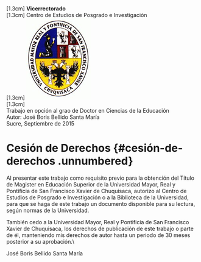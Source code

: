 \
[1.3cm] <span>**Vicerrectorado**</span>\
[1.3cm] <span>Centro de Estudios de Posgrado e Investigación</span>\
[1.3cm] ![image](escudo.jpg)\
[1.3cm]\
<span>Trabajo en opción al grao de Doctor en Ciencias de la
Educación</span>\
<span>Autor: José Boris Bellido Santa María</span>\
Sucre, Septiembre de 2015

Cesión de Derechos {#cesión-de-derechos .unnumbered}
==================

Al presentar este trabajo como requisito previo para la obtención del
Título de Magister en Educación Superior de la Universidad Mayor, Real y
Pontificia de San Francisco Xavier de Chuquisaca, autorizo al Centro de
Estudios de Posgrado e Investigación o a la Biblioteca de la
Universidad, para que se haga de este trabajo un documento disponible
para su lectura, según normas de la Universidad.

También cedo a la Universidad Mayor, Real y Pontificia de San Francisco
Xavier de Chuquisaca, los derechos de publicación de este trabajo o
parte de él, manteniendo mis derechos de autor hasta un periodo de 30
meses posterior a su aprobación.\

José Boris Bellido Santa María
